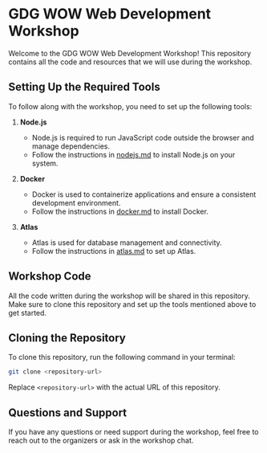 # GDG WOW Web Development Workshop

Welcome to the GDG WOW Web Development Workshop! This repository contains all the code and resources that we will use during the workshop.

## Setting Up the Required Tools
To follow along with the workshop, you need to set up the following tools:

1. **Node.js**
   - Node.js is required to run JavaScript code outside the browser and manage dependencies.
   - Follow the instructions in [nodejs.md](nodejs.md) to install Node.js on your system.

2. **Docker**
   - Docker is used to containerize applications and ensure a consistent development environment.
   - Follow the instructions in [docker.md](docker.md) to install Docker.

3. **Atlas**
   - Atlas is used for database management and connectivity.
   - Follow the instructions in [atlas.md](atlas.md) to set up Atlas.

## Workshop Code
All the code written during the workshop will be shared in this repository. Make sure to clone this repository and set up the tools mentioned above to get started.

## Cloning the Repository
To clone this repository, run the following command in your terminal:
```bash
git clone <repository-url>
```

Replace `<repository-url>` with the actual URL of this repository.

## Questions and Support
If you have any questions or need support during the workshop, feel free to reach out to the organizers or ask in the workshop chat.